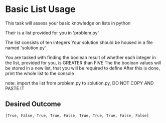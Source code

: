 # Basic List Usage
This task will assess your basic knowledge on lists in python

Their is a list provided for you in 'problem.py'

The list consists of ten integers
Your solution should be housed in a file named 'solution.py'

You are tasked with finding the boolean result of whether each integer in the list, provided for you, is GREATER than FIVE
The the boolean values will be stored in a new list, that you will be required to define
After this is done, print the whole list to the console

note: import the list from problem.py to solution.py, DO NOT COPY AND PASTE IT 

## Desired Outcome

    [True, False, True, True, False, True, True, True, False, False]
